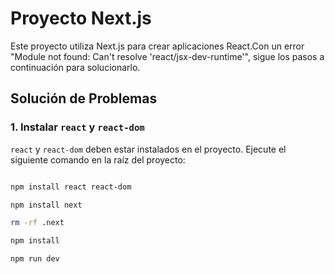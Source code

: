 # Proyecto Next.js

Este proyecto utiliza Next.js para crear aplicaciones React.Con un error "Module not found: Can't resolve 'react/jsx-dev-runtime'", sigue los pasos a continuación para solucionarlo.

## Solución de Problemas

### 1. Instalar `react` y `react-dom`

 `react` y `react-dom` deben estar instalados en el proyecto. Ejecute el siguiente comando en la raíz del proyecto:

```bash

npm install react react-dom

npm install next

rm -rf .next

npm install

npm run dev
